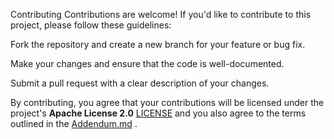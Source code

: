 Contributing
Contributions are welcome! If you'd like to contribute to this project, please follow these guidelines:

Fork the repository and create a new branch for your feature or bug fix.

Make your changes and ensure that the code is well-documented.

Submit a pull request with a clear description of your changes.

By contributing, you agree that your contributions will be licensed under the project's **Apache License 2.0** [LICENSE](LICENSE)  and you also agree to the terms outlined in the  [Addendum.md](Addendum.md) .
